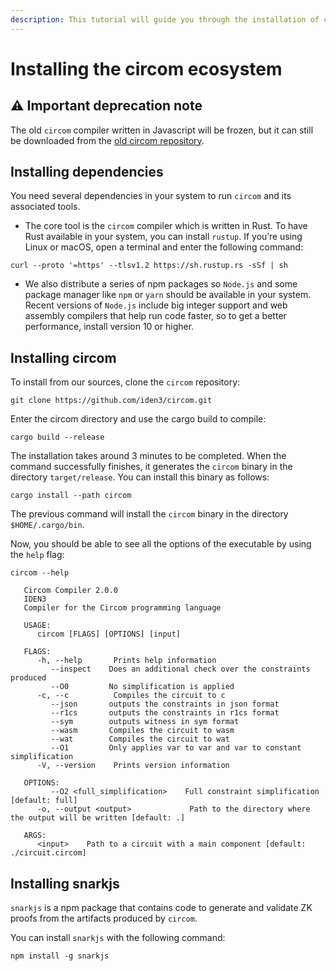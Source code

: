 ```yaml
---
description: This tutorial will guide you through the installation of circom and snarkJS.
---
```


<!-- 
TODO add and mini explain ffjavascript
Put links to all the docs
-->

# Installing the circom ecosystem

## &#9888; Important deprecation note

The old `circom` compiler written in Javascript will be frozen, but it can still be downloaded from the [old circom repository](https://github.com/iden3/circom_old).

## Installing dependencies

You need several dependencies in your system to 
run `circom` and its associated tools.

   * The core tool is the `circom` compiler which is written in Rust.
   To have Rust available in your system, you can install `rustup`. If you’re using Linux or macOS, open a terminal and enter the following command:

<!-- 
TODO remove the command and put a link to rustup site 
-->

```shell
curl --proto '=https' --tlsv1.2 https://sh.rustup.rs -sSf | sh
```

   * We also distribute a series of npm packages so `Node.js` and some package manager like `npm` or `yarn` should be available in your system. Recent versions of `Node.js` include big integer support and web assembly compilers that help run code faster, so to get a better performance, install version 10 or higher.

## Installing circom

To install from our sources, clone the `circom` repository: 

```text
git clone https://github.com/iden3/circom.git
```

Enter the circom directory and use the cargo build to compile:

```text
cargo build --release
```

The installation takes around 3 minutes to be completed.
When the command successfully finishes, it generates the `circom` binary in the directory `target/release`. 
You can install this binary as follows:

```text
cargo install --path circom
```

The previous command will install the `circom` binary in the directory 
`$HOME/.cargo/bin`. 

Now, you should be able to see all the options of the executable by using the `help` flag:

```console
circom --help

   Circom Compiler 2.0.0
   IDEN3
   Compiler for the Circom programming language

   USAGE:
      circom [FLAGS] [OPTIONS] [input]

   FLAGS:
      -h, --help       Prints help information
         --inspect    Does an additional check over the constraints produced
         --O0         No simplification is applied
      -c, --c          Compiles the circuit to c
         --json       outputs the constraints in json format
         --r1cs       outputs the constraints in r1cs format
         --sym        outputs witness in sym format
         --wasm       Compiles the circuit to wasm
         --wat        Compiles the circuit to wat
         --O1         Only applies var to var and var to constant simplification
      -V, --version    Prints version information

   OPTIONS:
         --O2 <full_simplification>    Full constraint simplification [default: full]
      -o, --output <output>             Path to the directory where the output will be written [default: .]

   ARGS:
      <input>    Path to a circuit with a main component [default: ./circuit.circom]
```

## Installing snarkjs <a id="installing-the-tools"></a>

`snarkjs` is a npm package that contains code to generate and validate ZK proofs from the artifacts produced by `circom`. 

You can install `snarkjs` with the following command:

```text
npm install -g snarkjs
```

